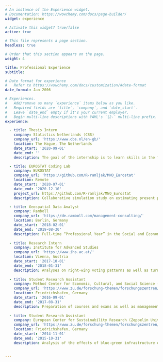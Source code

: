 ```yaml
---
# An instance of the Experience widget.
# Documentation: https://wowchemy.com/docs/page-builder/
widget: experience

# Activate this widget? true/false
active: true

# This file represents a page section.
headless: true

# Order that this section appears on the page.
weight: 4

title: Professional Experience
subtitle:

# Date format for experience
#   Refer to https://wowchemy.com/docs/customization/#date-format
date_format: Jan 2006

# Experiences.
#   Add/remove as many `experience` items below as you like.
#   Required fields are `title`, `company`, and `date_start`.
#   Leave `date_end` empty if it's your current employer.
#   Begin multi-line descriptions with YAML's `|2-` multi-line prefix.
experience:

  - title: Thesis Intern
    company: Statistics Netherlands (CBS)
    company_url: 'https://www.cbs.nl/en-gb/'
    location: The Hague, The Netherlands
    date_start: '2020-09-01'
    date_end: ''
    description: The goal of the internship is to learn skills in the field of Official Statistics and research methods and workflows to measure bias (main quality measure) in non-probability samples. Current working title:"Quality of Estimates based on Non-Probability Samples".  

  - title: EUROSTAT Coding Lab
    company: EUROSTAT
    company_url: 'https://github.com/R-ramljak/MNO_Eurostat'
    location: Remote
    date_start: '2020-07-01'
    date_end: '2020-12-10'
    project_url: https://github.com/R-ramljak/MNO_Eurostat
    description: Collaborative simulation study on estimating present population based on mobile network operator data.  

  - title: Geospatial Data Analyst
    company: Ramboll
    company_url: 'https://de.ramboll.com/management-consulting/'
    location: Berlin, Germany
    date_start: '2018-02-01'
    date_end: '2019-08-30'
    description: Full-time “Professional Year” in the Social and Economic Impact Unit. Conceptualizing and performing impact evaluations of political subsidy programs and strategies with a special focus on geospatial methods. Starting position as “Junior Analyst”, promotion to “Geospatial Data Analyst” in December 2018. 
        
  - title: Research Intern
    company: Institute for Advanced Studies
    company_url: 'https://www.ihs.ac.at/'
    location: Vienna, Austria
    date_start: '2017-10-01'
    date_end: '2018-01-31'
    description: Analyses on right-wing voting patterns as well as turnout analysis of the Austrian federal elections in 2017 based on electoral geography methods such as geographical-weighted- and ecological-regressions.
    
  - title: Student Research Assistant
    company: Method Center for Economic, Cultural, and Social Science (Zeppelin University)
    company_url: 'https://www.zu.de/forschung-themen/forschungszentren/methoden/index.php/'
    location: Friedrichshafen, Germany
    date_start: '2016-09-01'
    date_end: '2017-08-31'
    description: Preparation of courses and exams as well as management of two student survey projects. Tutor for the course "Empirical social research " and "Quantitative methods with R" at B.A. and M.A. level.
    
  - title: Student Research Assistant
    company: European Center for Sustainability Research (Zeppelin University)
    company_url: 'https://www.zu.de/forschung-themen/forschungszentren/ecs/index.php/'
    location: Friedrichshafen, Germany
    date_start: '2014-11-01'
    date_end: '2015-10-31'
    description: Analysis of the effects of blue-green infrastructure on the quality of life in cities. Collecting / analyzing data and creating city profiles for an international research project.
    
    
---
```

